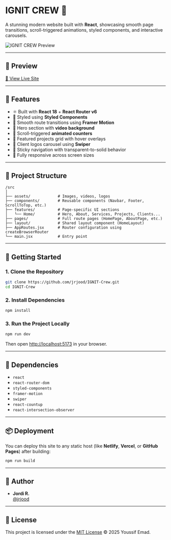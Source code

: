 # IGNIT CREW 🚀

A stunning modern website built with **React**, showcasing smooth page transitions, scroll-triggered animations, styled components, and interactive carousels.

![IGNIT CREW Preview](https://github.com/jrjood/IGNIT-Crew/tree/main/src/assets/images/preview.png) <!-- Add a real screenshot URL if available -->

---

## 📸 Preview

[🔗 View Live Site](https://jrjood.github.io/IGNIT-Crew/)

---

## 🌟 Features

- ⚛️ Built with **React 18** + **React Router v6**
- 🎨 Styled using **Styled Components**
- 💫 Smooth route transitions using **Framer Motion**
- 🎥 Hero section with **video background**
- 🔢 Scroll-triggered **animated counters**
- 💼 Featured projects grid with hover overlays
- 🚀 Client logos carousel using **Swiper**
- 🧭 Sticky navigation with transparent-to-solid behavior
- 📱 Fully responsive across screen sizes

---

## 📂 Project Structure

```
/src
│
├── assets/            # Images, videos, logos
├── components/        # Reusable components (Navbar, Footer, ScrollToTop, etc.)
├── features/          # Page-specific UI sections
│   └── Home/          # Hero, About, Services, Projects, Clients...
├── pages/             # Full route pages (HomePage, AboutPage, etc.)
├── layout/            # Shared layout component (HomeLayout)
├── AppRoutes.jsx      # Router configuration using createBrowserRouter
└── main.jsx           # Entry point
```

---

## 🚀 Getting Started

### 1. Clone the Repository

```bash
git clone https://github.com/jrjood/IGNIT-Crew.git
cd IGNIT-Crew
```

### 2. Install Dependencies

```bash
npm install
```

### 3. Run the Project Locally

```bash
npm run dev
```

Then open [http://localhost:5173](http://localhost:5173) in your browser.

---

## 🧩 Dependencies

- `react`
- `react-router-dom`
- `styled-components`
- `framer-motion`
- `swiper`
- `react-countup`
- `react-intersection-observer`

---

## 📦 Deployment

You can deploy this site to any static host (like **Netlify**, **Vercel**, or **GitHub Pages**) after building:

```bash
npm run build
```

---

## 🧠 Author

- **Jordi R.**  
  [@jrjood](https://github.com/jrjood)

---

## 📄 License

This project is licensed under the [MIT License](./LICENSE) © 2025 Youssif Emad.
